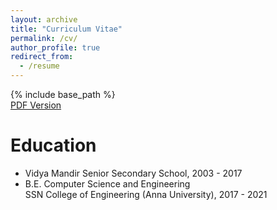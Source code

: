 ```yaml
---
layout: archive
title: "Curriculum Vitae"
permalink: /cv/
author_profile: true
redirect_from:
  - /resume
---
```


{% include base_path %}
<br>
  <a href="../Nanda_H_Krishna_Resume.pdf" target="_blank">PDF Version</a>

Education
======
* Vidya Mandir Senior Secondary School, 2003 - 2017
* B.E. Computer Science and Engineering<br>SSN College of Engineering (Anna University), 2017 - 2021
<!--
Experience
======
* Summer 2015: Research Assistant
  * Github University
  * Duties included: Tagging issues
  * Supervisor: Professor Git
* Fall 2015: Research Assistant
  * Github University
  * Duties included: Merging pull requests
  * Supervisor: Professor Hub
Skills
======
* Skill 1
* Skill 2
  * Sub-skill 2.1
  * Sub-skill 2.2
  * Sub-skill 2.3
* Skill 3
Publications
======
  <ul>{% for post in site.publications %}
    {% include archive-single-cv.html %}
  {% endfor %}</ul> 
Talks
======
  <ul>{% for post in site.talks %}
    {% include archive-single-talk-cv.html %}
  {% endfor %}</ul>
Teaching
======
  <ul>{% for post in site.teaching %}
    {% include archive-single-cv.html %}
  {% endfor %}</ul>
Service and leadership
======
* Currently signed in to 43 different slack teams
-->
